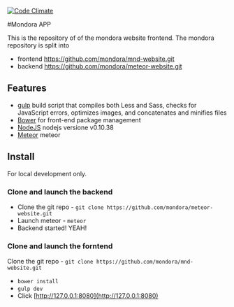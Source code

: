 [![Code Climate](https://codeclimate.com/github/mondora/mnd-website.png)](https://codeclimate.com/github/mondora/mnd-website)

#Mondora APP

This is the repository of of the mondora website frontend. The mondora repository is split into 
* frontend  https://github.com/mondora/mnd-website.git
* backend https://github.com/mondora/meteor-website.git

## Features

* [gulp](http://gulpjs.com/) build script that compiles both Less and Sass, checks for JavaScript errors, optimizes images, and concatenates and minifies files
* [Bower](http://bower.io/) for front-end package management
* [NodeJS](http://nodejs.org)  nodejs versione v0.10.38
* [Meteor](http://www.meteor.com) meteor

## Install
For local development only.

### Clone and launch the backend
* Clone the git repo - `git clone https://github.com/mondora/meteor-website.git`
* Launch meteor - `meteor`
* Backend started! YEAH!

### Clone and launch the forntend

Clone the git repo - `git clone https://github.com/mondora/mnd-website.git`
* `bower install`
* `gulp dev`
* Click [http://127.0.0.1:8080](http://127.0.0.1:8080)
